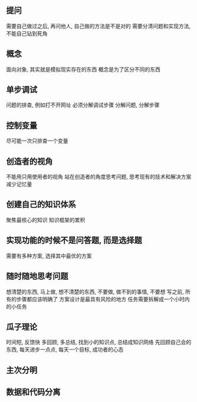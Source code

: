 ## 提问

需要自己做过之后, 再问他人, 自己做的方法是不是对的
需要分清问题和实现方法, 不能自己钻到死角

## 概念

面向对象, 其实就是模拟现实存在的东西
概念是为了区分不同的东西

## 单步调试

问题的排查, 例如打不开网址
必须分解调试步骤
分解问题, 分解步骤

## 控制变量

尽可能一次只排查一个变量

## 创造者的视角

不能用只用使用者的视角
站在创造者的角度思考问题, 思考现有的技术和解决方案
减少记忆量

## 创建自己的知识体系

聚焦最核心的知识
知识框架的累积

## 实现功能的时候不是问答题, 而是选择题

需要有多种方案, 选择其中最优的方案

## 随时随地思考问题

想清楚的东西, 马上做, 想不清楚的东西, 不要做, 做不到的事情, 不要想
写之前, 所有的步骤都应该明确了
方案设计是最具有风险的地方
任务需要拆解成一个小时内的小任务

## 瓜子理论

时间短, 反馈快
多回顾, 多总结, 找到小的知识点, 总结成知识网络
先回顾自己会的东西, 每天进步一点点, 每天一个目标, 成功者的心态

## 主次分明

## 数据和代码分离
